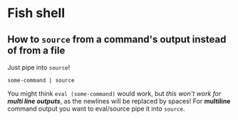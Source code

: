 # Fish shell

## How to `source` from a command's output instead of from a file

Just pipe into `source`!

```
some-command | source
```

You might think `eval (some-command)` would work, but _this won't work for **multi line outputs**_, as the newlines will be replaced by spaces!
For **multiline** command output you want to eval/source pipe it into `source`.
